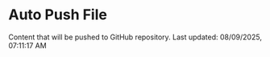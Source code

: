 # Auto Push File

Content that will be pushed to GitHub repository.
Last updated: 08/09/2025, 07:11:17 AM